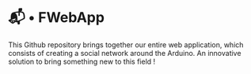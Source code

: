 # 📬 • FWebApp
This Github repository brings together our entire web application, which consists of creating a social network around the Arduino. An innovative solution to bring something new to this field !
